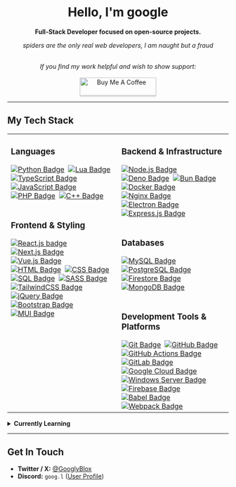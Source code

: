 <div align="center">

# Hello, I'm google

**Full-Stack Developer focused on open-source projects.**

*spiders are the only real web developers, I am naught but a fraud*

</div>

<br/>

<div align="center">
  <i>If you find my work helpful and wish to show support:</i>
  <br/><br/>
  <a href="https://buymeacoffee.com/googl" target="_blank" rel="noopener noreferrer">
    <img src="https://www.buymeacoffee.com/assets/img/custom_images/orange_img.png" alt="Buy Me A Coffee" style="height: 41px !important; width: 174px !important; box-shadow: 0px 3px 2px 0px rgba(190, 190, 190, 0.5) !important; -webkit-box-shadow: 0px 3px 2px 0px rgba(190, 190, 190, 0.5) !important;">
  </a>
</div>

---

## My Tech Stack

<table>
  <tr>
    <td width="50%" valign="top">
      <h3>Languages</h3>
      <!-- Using HTML <a> and <img> tags for badges inside the table -->
      <a href="https://www.python.org/" target="_blank" rel="noopener noreferrer"><img src="https://img.shields.io/badge/python-3776AB?style=flat&logo=python&logoColor=white" alt="Python Badge"/></a> 
      <a href="https://www.lua.org/" target="_blank" rel="noopener noreferrer"><img src="https://img.shields.io/badge/Lua-2C2D72?style=flat&logo=lua&logoColor=white" alt="Lua Badge"/></a> 
      <a href="https://www.typescriptlang.org/" target="_blank" rel="noopener noreferrer"><img src="https://img.shields.io/badge/typescript-007ACC?style=flat&logo=typescript&logoColor=white" alt="TypeScript Badge"/></a> 
      <a href="https://wikipedia.org/wiki/JavaScript" target="_blank" rel="noopener noreferrer"><img src="https://img.shields.io/badge/javascript-F7DF1E?style=flat&logo=javascript&logoColor=black" alt="JavaScript Badge"/></a> 
      <a href="https://www.php.net/" target="_blank" rel="noopener noreferrer"><img src="https://img.shields.io/badge/php-777BB4?style=flat&logo=php&logoColor=white" alt="PHP Badge"/></a> 
      <a href="https://www.cplusplus.com/" target="_blank" rel="noopener noreferrer"><img src="https://img.shields.io/badge/C%2B%2B-00599C?style=flat&logo=c%2B%2B&logoColor=white" alt="C++ Badge"/></a>
      <br/><br/>
      <h3>Frontend & Styling</h3>
      <a href="https://react.dev/" target="_blank" rel="noopener noreferrer"><img src="https://img.shields.io/badge/react.js-20232A?style=flat&logo=react&logoColor=61DAFB" alt="React.js badge"/></a> 
      <a href="https://nextjs.org/" target="_blank" rel="noopener noreferrer"><img src="https://img.shields.io/badge/next.js-black?style=flat&logo=next.js&logoColor=white" alt="Next.js Badge"/></a> 
      <a href="https://vuejs.org/" target="_blank" rel="noopener noreferrer"><img src="https://img.shields.io/badge/vue.js-35495E?style=flat&logo=vue.js&logoColor=4FC08D" alt="Vue.js Badge"/></a> 
      <a href="https://en.wikipedia.org/wiki/HTML" target="_blank" rel="noopener noreferrer"><img src="https://img.shields.io/badge/html5-%23E34F26.svg?style=flat&logo=html5&logoColor=white" alt="HTML Badge"/></a> 
      <a href="https://en.wikipedia.org/wiki/CSS" target="_blank" rel="noopener noreferrer"><img src="https://img.shields.io/badge/css3-%231572B6.svg?style=flat&logo=css3&logoColor=white" alt="CSS Badge"/></a> 
      <a href="https://en.wikipedia.org/wiki/SQL" target="_blank" rel="noopener noreferrer"><img src="https://img.shields.io/badge/SQL-4479A1?style=flat&logo=MySQL&logoColor=white" alt="SQL Badge"/></a> 
      <a href="https://sass-lang.com/" target="_blank" rel="noopener noreferrer"><img src="https://img.shields.io/badge/sass-hotpink.svg?style=flat&logo=SASS&logoColor=white" alt="SASS Badge"/></a> 
      <a href="https://tailwindcss.com/" target="_blank" rel="noopener noreferrer"><img src="https://img.shields.io/badge/tailwind_css-38B2AC?style=flat&logo=tailwind-css&logoColor=white" alt="TailwindCSS Badge"/></a> 
      <a href="https://jquery.com/" target="_blank" rel="noopener noreferrer"><img src="https://img.shields.io/badge/jquery-0769AD?style=flat&logo=jquery&logoColor=white" alt="jQuery Badge"/></a> 
      <a href="https://getbootstrap.com/" target="_blank" rel="noopener noreferrer"><img src="https://img.shields.io/badge/bootstrap-563D7C?style=flat&logo=bootstrap&logoColor=white" alt="Bootstrap Badge"/></a> 
      <a href="https://mui.com/" target="_blank" rel="noopener noreferrer"><img src="https://img.shields.io/badge/mui-007FFF?style=flat&logo=mui&logoColor=white" alt="MUI Badge"/></a>
    </td>
    <td width="50%" valign="top">
      <h3>Backend & Infrastructure</h3>
      <a href="https://nodejs.org/" target="_blank" rel="noopener noreferrer"><img src="https://img.shields.io/badge/node.js-6DA55F?style=flat&logo=node.js&logoColor=white" alt="Node.js Badge"/></a> 
      <a href="https://deno.com/" target="_blank" rel="noopener noreferrer"><img src="https://img.shields.io/badge/deno-000000?style=flat&logo=deno&logoColor=white" alt="Deno Badge"/></a> 
      <a href="https://bun.sh/" target="_blank" rel="noopener noreferrer"><img src="https://img.shields.io/badge/bun-%23000000.svg?style=flat&logo=bun&logoColor=white" alt="Bun Badge"/></a> 
      <a href="https://www.docker.com/" target="_blank" rel="noopener noreferrer"><img src="https://img.shields.io/badge/docker-%230db7ed.svg?style=flat&logo=docker&logoColor=white" alt="Docker Badge"/></a> 
      <a href="https://www.nginx.com/" target="_blank" rel="noopener noreferrer"><img src="https://img.shields.io/badge/nginx-%23009639.svg?style=flat&logo=nginx&logoColor=white" alt="Nginx Badge"/></a> 
      <a href="https://www.electronjs.org/" target="_blank" rel="noopener noreferrer"><img src="https://img.shields.io/badge/electron-47848F?style=flat&logo=electron&logoColor=white" alt="Electron Badge"/></a> 
      <a href="https://expressjs.com/" target="_blank" rel="noopener noreferrer"><img src="https://img.shields.io/badge/express.js-000000?style=flat&logo=express&logoColor=white" alt="Express.js Badge"/></a>
      <br/><br/>
      <h3>Databases</h3>
      <a href="https://www.mysql.com/" target="_blank" rel="noopener noreferrer"><img src="https://img.shields.io/badge/mysql-%2300f.svg?style=flat&logo=mysql&logoColor=white" alt="MySQL Badge"/></a> 
      <a href="https://www.postgresql.org/" target="_blank" rel="noopener noreferrer"><img src="https://img.shields.io/badge/postgres-%23316192.svg?style=flat&logo=postgresql&logoColor=white" alt="PostgreSQL Badge"/></a> 
      <a href="https://firebase.google.com/docs/firestore" target="_blank" rel="noopener noreferrer"><img src="https://img.shields.io/badge/firestore-%23039BE5.svg?style=flat&logo=firebase&logoColor=white" alt="Firestore Badge"/></a> 
      <a href="https://www.mongodb.com/" target="_blank" rel="noopener noreferrer"><img src="https://img.shields.io/badge/mongodb-%234ea94b.svg?style=flat&logo=mongodb&logoColor=white" alt="MongoDB Badge"/></a>
      <br/><br/>
      <h3>Development Tools & Platforms</h3>
      <a href="https://git-scm.com/" target="_blank" rel="noopener noreferrer"><img src="https://img.shields.io/badge/git-%23F05033.svg?style=flat&logo=git&logoColor=white" alt="Git Badge"/></a> 
      <a href="https://github.com/" target="_blank" rel="noopener noreferrer"><img src="https://img.shields.io/badge/github-%23121011.svg?style=flat&logo=github&logoColor=white" alt="GitHub Badge"/></a> 
      <a href="https://github.com/features/actions" target="_blank" rel="noopener noreferrer"><img src="https://img.shields.io/badge/github%20actions-%232671E5.svg?style=flat&logo=githubactions&logoColor=white" alt="GitHub Actions Badge"/></a> 
      <a href="https://about.gitlab.com/" target="_blank" rel="noopener noreferrer"><img src="https://img.shields.io/badge/gitlab-%23181717.svg?style=flat&logo=gitlab&logoColor=white" alt="GitLab Badge"/></a> 
      <a href="https://cloud.google.com/" target="_blank" rel="noopener noreferrer"><img src="https://img.shields.io/badge/google%20cloud-%234285F4.svg?style=flat&logo=google-cloud&logoColor=white" alt="Google Cloud Badge"/></a> 
      <a href="https://www.microsoft.com/en-us/windows-server" target="_blank" rel="noopener noreferrer"><img src="https://img.shields.io/badge/windows%20server-0078D6?style=flat&logo=windows&logoColor=white" alt="Windows Server Badge"/></a> 
      <a href="https://firebase.google.com/" target="_blank" rel="noopener noreferrer"><img src="https://img.shields.io/badge/firebase-ffca28.svg?style=flat&logo=firebase&logoColor=black" alt="Firebase Badge"/></a> 
      <a href="https://babeljs.io/" target="_blank" rel="noopener noreferrer"><img src="https://img.shields.io/badge/babel-F9DC3E?style=flat&logo=babel&logoColor=black" alt="Babel Badge"/></a> 
      <a href="https://webpack.js.org/" target="_blank" rel="noopener noreferrer"><img src="https://img.shields.io/badge/webpack-8DD6F9?style=flat&logo=webpack&logoColor=black" alt="Webpack Badge"/></a>
    </td>
  </tr>
</table>

<details>
  <summary><strong>Currently Learning</strong></summary>
  <br/>
  <a href="https://aws.amazon.com/" target="_blank" rel="noopener noreferrer"><img src="https://img.shields.io/badge/aws-%23FF9900.svg?style=flat&logo=amazon-aws&logoColor=white" alt="AWS Badge"/></a> 
  <a href="https://developer.apple.com/swift/" target="_blank" rel="noopener noreferrer"><img src="https://img.shields.io/badge/swift-F54A2A?style=flat&logo=swift&logoColor=white" alt="Swift Badge"/></a>
</details>

---

## Get In Touch
- **Twitter / X:** [@GooglyBlox](https://twitter.com/GooglyBlox)
- **Discord:** `goog.l` ([User Profile](https://discords.com/bio/p/googlyblox))
